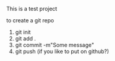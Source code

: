This is a test project

to create a git repo

1. git init
2. git add .
3. git commit -m"Some message"
4. git push (if you like to put on github?)
